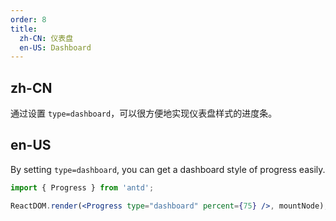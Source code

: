 ```yaml
---
order: 8
title:
  zh-CN: 仪表盘
  en-US: Dashboard
---
```


## zh-CN

通过设置 `type=dashboard`，可以很方便地实现仪表盘样式的进度条。

## en-US

By setting `type=dashboard`, you can get a dashboard style of progress easily.

````jsx
import { Progress } from 'antd';

ReactDOM.render(<Progress type="dashboard" percent={75} />, mountNode);
````
